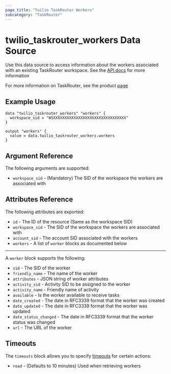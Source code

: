 ```yaml
---
page_title: "Twilio TaskRouter Workers"
subcategory: "TaskRouter"
---
```


# twilio_taskrouter_workers Data Source

Use this data source to access information about the workers associated with an existing TaskRouter workspace. See the [API docs](https://www.twilio.com/docs/taskrouter/api/worker) for more information

For more information on TaskRouter, see the product [page](https://www.twilio.com/taskrouter)

## Example Usage

```hcl
data "twilio_taskrouter_workers" "workers" {
  workspace_sid = "WSXXXXXXXXXXXXXXXXXXXXXXXXXXXXXXXX"
}

output "workers" {
  value = data.twilio_taskrouter_workers.workers
}
```

## Argument Reference

The following arguments are supported:

- `workspace_sid` - (Mandatory) The SID of the workspace the workers are associated with

## Attributes Reference

The following attributes are exported:

- `id` - The ID of the resource (Same as the workspace SID)
- `workspace_sid` - The SID of the workspace the workers are associated with
- `account_sid` - The account SID associated with the workers
- `workers` - A list of `worker` blocks as documented below

---

A `worker` block supports the following:

- `sid` - The SID of the worker
- `friendly_name` - The name of the worker
- `attributes` - JSON string of worker attributes
- `activity_sid` - Activity SID to be assigned to the worker
- `activity_name` - Friendly name of activity
- `available` - Is the worker available to receive tasks
- `date_created` - The date in RFC3339 format that the worker was created
- `date_updated` - The date in RFC3339 format that the worker was updated
- `date_status_changed` - The date in RFC3339 format that the worker status was changed
- `url` - The URL of the worker

## Timeouts

The `timeouts` block allows you to specify [timeouts](https://www.terraform.io/docs/configuration/resources.html#timeouts) for certain actions:

- `read` - (Defaults to 10 minutes) Used when retrieving workers
